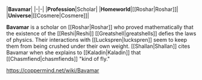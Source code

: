 |**Bavamar**|
|-|-|
|**Profession**|Scholar|
|**Homeworld**|[[Roshar\|Roshar]]|
|**Universe**|[[Cosmere\|Cosmere]]|

**Bavamar** is a scholar on [[Roshar\|Roshar]] who proved mathematically that the existence of the [[Reshi\|Reshi]] [[Greatshell\|greatshells]] defies the laws of physics. Their interactions with [[Luckspren\|luckspren]] seem to keep them from being crushed under their own weight. [[Shallan\|Shallan]] cites Bavamar when she explains to [[Kaladin\|Kaladin]] that [[Chasmfiend\|chasmfiends]] "kind of fly."



https://coppermind.net/wiki/Bavamar